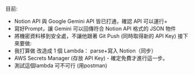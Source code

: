 ﻿目前:
- Notion API 與 Google Gemini API 皆已打通，確認 API 可以運行+
- 寫好Prompt，讓 Gemini 可以回傳符合 Notion API 格式的 JSON 物件
- 將機密資料移到安全處，不讓他跟著 Git Push (同時取得新的 API Key)
接下來要做:
- 我打算做 改造成 1 個 Lambda： parse+寫入 Notion（同步）
- AWS Secrets Manager (存放 API Key) - 確定免費才進行這一步。
- 測試這個lambda 可不可行 (用postman)

